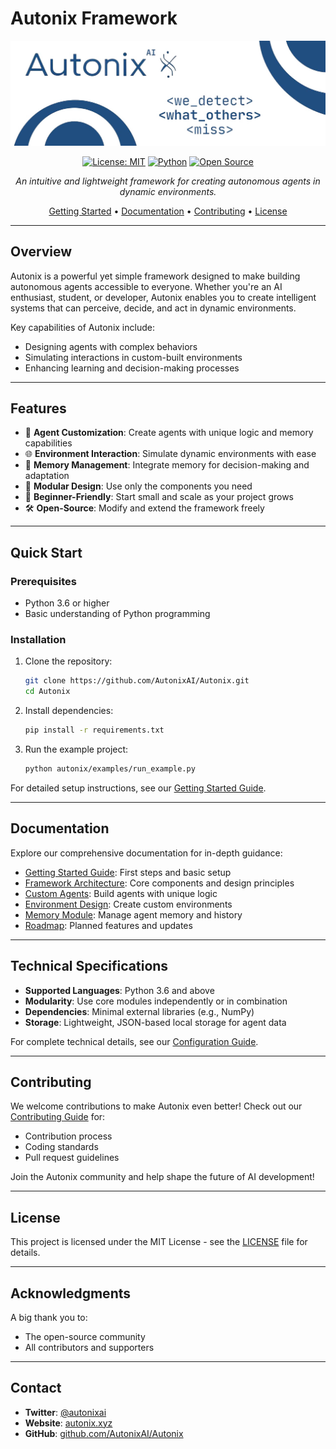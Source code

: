 # Autonix Framework

<div align="center">

![Autonix Banner](autonix/docs/56a68f23-d9cf-4cef-bebc-5b21752a836a.jpg)

[![License: MIT](https://img.shields.io/badge/License-MIT-yellow.svg)](https://opensource.org/licenses/MIT)
[![Python](https://img.shields.io/badge/Python-3.6%2B-blue.svg)](https://www.python.org/)
[![Open Source](https://img.shields.io/badge/Open%20Source-Contributions%20Welcome-brightgreen.svg)](CONTRIBUTING.md)

*An intuitive and lightweight framework for creating autonomous agents in dynamic environments.*

[Getting Started](docs/getting-started.md) • 
[Documentation](#documentation) • 
[Contributing](CONTRIBUTING.md) • 
[License](#license)

</div>

---

## **Overview**

Autonix is a powerful yet simple framework designed to make building autonomous agents accessible to everyone. Whether you're an AI enthusiast, student, or developer, Autonix enables you to create intelligent systems that can perceive, decide, and act in dynamic environments.

Key capabilities of Autonix include:
- Designing agents with complex behaviors
- Simulating interactions in custom-built environments
- Enhancing learning and decision-making processes

---

## **Features**

- 🤖 **Agent Customization**: Create agents with unique logic and memory capabilities
- 🌐 **Environment Interaction**: Simulate dynamic environments with ease
- 🧠 **Memory Management**: Integrate memory for decision-making and adaptation
- 🔄 **Modular Design**: Use only the components you need
- 🚀 **Beginner-Friendly**: Start small and scale as your project grows
- 🛠️ **Open-Source**: Modify and extend the framework freely

---

## **Quick Start**

### Prerequisites
- Python 3.6 or higher
- Basic understanding of Python programming

### Installation

1. Clone the repository:
    ```bash
    git clone https://github.com/AutonixAI/Autonix.git
    cd Autonix
    ```

2. Install dependencies:
    ```bash
    pip install -r requirements.txt
    ```

3. Run the example project:
    ```bash
    python autonix/examples/run_example.py
    ```

For detailed setup instructions, see our [Getting Started Guide](docs/getting-started.md).

---

## **Documentation**

Explore our comprehensive documentation for in-depth guidance:
- [Getting Started Guide](docs/getting-started.md): First steps and basic setup
- [Framework Architecture](docs/architecture.md): Core components and design principles
- [Custom Agents](docs/agents.md): Build agents with unique logic
- [Environment Design](docs/environments.md): Create custom environments
- [Memory Module](docs/memory.md): Manage agent memory and history
- [Roadmap](docs/roadmap.md): Planned features and updates

---

## **Technical Specifications**

- **Supported Languages**: Python 3.6 and above
- **Modularity**: Use core modules independently or in combination
- **Dependencies**: Minimal external libraries (e.g., NumPy)
- **Storage**: Lightweight, JSON-based local storage for agent data

For complete technical details, see our [Configuration Guide](docs/configuration.md).

---

## **Contributing**

We welcome contributions to make Autonix even better! Check out our [Contributing Guide](CONTRIBUTING.md) for:
- Contribution process
- Coding standards
- Pull request guidelines

Join the Autonix community and help shape the future of AI development!

---

## **License**

This project is licensed under the MIT License - see the [LICENSE](LICENSE) file for details.

---

## **Acknowledgments**

A big thank you to:
- The open-source community
- All contributors and supporters

---

## **Contact**

- **Twitter**: [@autonixai](http://x.com/autonixai)
- **Website**: [autonix.xyz](http://autonix.xyz)
- **GitHub**: [github.com/AutonixAI/Autonix](http://github.com/AutonixAI/Autonix)
